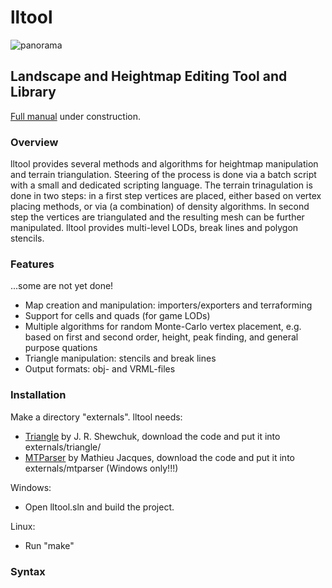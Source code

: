 # lltool

![panorama](https://lh6.googleusercontent.com/-Q4p5qHEUWps/UXVzhYw-YgI/AAAAAAAAAdw/MTd5Gd1_TuM/s971/lltool.jpg)

## Landscape and Heightmap Editing Tool and Library

[Full manual](https://github.com/Gruftikus/lltool/wiki/) under construction.

### Overview

lltool provides several methods and algorithms for heightmap manipulation and terrain triangulation. Steering of the process is done via a batch script with a small and dedicated scripting language. The terrain trinagulation is done in two steps: in a first step vertices are placed, either based on vertex placing methods, or via (a combination) of density algorithms. In second step the vertices are triangulated and the resulting mesh can be further manipulated. lltool provides multi-level LODs, break lines and polygon stencils.

### Features

...some are not yet done!

* Map creation and manipulation: importers/exporters and terraforming
* Support for cells and quads (for game LODs)
* Multiple algorithms for random Monte-Carlo vertex placement, e.g. based on first and second order, height, peak finding, and general purpose quations
* Triangle manipulation: stencils and break lines
* Output formats: obj- and VRML-files

### Installation

Make a directory "externals". lltool needs:

* [Triangle](http://www.cs.cmu.edu/~quake/triangle.html) by J. R. Shewchuk, download the code and put it into externals/triangle/
* [MTParser](http://www.codeproject.com/Articles/7335/An-extensible-math-expression-parser-with-plug-ins) by Mathieu Jacques, download the code and put it into externals/mtparser (Windows only!!!)
 
Windows:

* Open lltool.sln and build the project.

Linux:

* Run "make"

### Syntax











